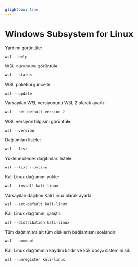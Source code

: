 ```yaml
---
glightbox: true
---
```


# Windows Subsystem for Linux

Yardımı görüntüle:

```powershell
wsl --help
```

WSL durumunu görüntüle:

```powershell
wsl --status
```

WSL paketini güncelle:

```powershell
wsl --update
```

Varsayılan WSL versiyonunu WSL 2 olarak ayarla:

```powershell
wsl --set-default-version 2
```

WSL versiyon bilgisini görüntüle:

```powershell
wsl --version
```

Dağıtımları listele:

```powershell
wsl --list
```

Yüklenebilecek dağıtımları listele:

```powershell
wsl --list --online
```

Kali Linux dağıtımını yükle:

```powershell
wsl --install kali-linux
```

Varsayılan dağıtımı Kali Linux olarak ayarla:

```powershell
wsl --set-default kali-linux
```

Kali Linux dağıtımını çalıştır:

```powershell
wsl --distribution kali-linux
```

Tüm dağıtımlara ait tüm disklerin bağlantısını sonlandır:

```powershell
wsl --unmount
```

Kali Linux dağıtımının kaydını kaldır ve kök dosya sistemini sil:

```powershell
wsl --unregister kali-linux
```
